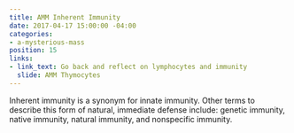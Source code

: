 ```yaml
---
title: AMM Inherent Immunity
date: 2017-04-17 15:00:00 -04:00
categories:
- a-mysterious-mass
position: 15
links:
- link_text: Go back and reflect on lymphocytes and immunity
  slide: AMM Thymocytes
---
```


Inherent immunity is a synonym for innate immunity. Other terms to describe this form of natural, immediate defense include: genetic immunity, native immunity, natural immunity, and nonspecific immunity.